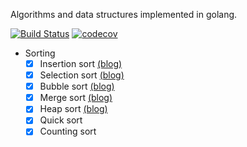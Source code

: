 Algorithms and data structures implemented in golang.

[![Build Status](https://travis-ci.org/billjh/algo.svg?branch=master)](https://travis-ci.org/billjh/algo) [![codecov](https://codecov.io/gh/billjh/algo/branch/master/graph/badge.svg)](https://codecov.io/gh/billjh/algo)

- Sorting
	- [x] Insertion sort [(blog)](https://billjh.github.io/blog/2017/insertion-sort/)
	- [x] Selection sort [(blog)](https://billjh.github.io/blog/2017/selection-sort/)
	- [x] Bubble sort [(blog)](https://billjh.github.io/blog/2017/bubble-sort/)
	- [x] Merge sort [(blog)](https://billjh.github.io/blog/2017/merge-sort/)
	- [x] Heap sort [(blog)](https://billjh.github.io/blog/2017/heap-sort/)
	- [x] Quick sort
	- [x] Counting sort

